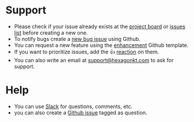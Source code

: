 
# Support

* Please check if your issue already exists at the [project board] or [issues list] before creating
  a new one.
* To notify bugs create a [new bug issue] using Github.
* You can request a new feature using the [enhancement] Github template.
* If you want to prioritize issues, add the :+1: [reaction] on them.
* You can also write an email at [support@hexagonkt.com](mailto:support@hexagonkt.com) to ask for
  support.

[new bug issue]: https://github.com/hexagonkt/hexagon/issues/new?template=bug.md
[enhancement]: https://github.com/hexagonkt/hexagon/issues/new?template=enhancement.md
[reaction]: https://github.com/blog/2119-add-reactions-to-pull-requests-issues-and-comments

[project board]: https://github.com/hexagonkt/hexagon/projects/1
[issues list]: https://github.com/hexagonkt/hexagon/issues

# Help

* You can use [Slack] for questions, comments, etc.
* you can also create a [Github issue][question] tagged as question.

[Slack]: https://kotlinlang.slack.com/messages/hexagon
[question]: https://github.com/hexagonkt/hexagon/issues/new?template=question.md
